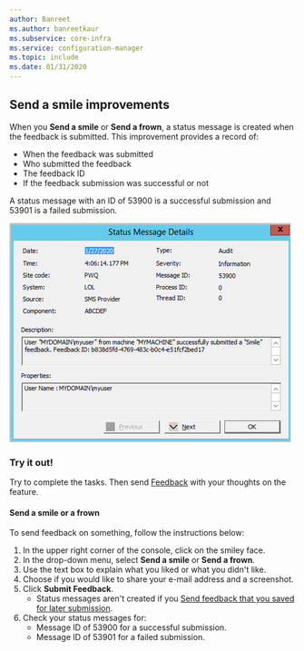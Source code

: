 ```yaml
---
author: Banreet
ms.author: banreetkaur
ms.subservice: core-infra
ms.service: configuration-manager
ms.topic: include
ms.date: 01/31/2020
---
```


## <a name="bkmk_sendsmile"></a> Send a smile improvements
<!--5891852-->

When you **Send a smile** or **Send a frown**, a status message is created when the feedback is submitted. This improvement provides a record of:
- When the feedback was submitted
- Who submitted the feedback
- The feedback ID
- If the feedback submission was successful or not

A status message with an ID of 53900 is a successful submission and 53901 is a failed submission.

[![Status message for successfully submitting feedback](../../media/5891852-send-smile-status-message.png)](../../media/5891852-send-smile-status-message.png#lightbox)


### Try it out!

Try to complete the tasks. Then send [Feedback](../../../../understand/product-feedback.md) with your thoughts on the feature.


#### Send a smile or a frown

To send feedback on something, follow the instructions below:

1. In the upper right corner of the console, click on the smiley face. 
2. In the drop-down menu, select **Send a smile** or **Send a frown**.
3. Use the text box to explain what you liked or what you didn't like. 
4. Choose if you would like to share your e-mail address and a screenshot. 
5. Click **Submit Feedback**.
     - Status messages aren't created if you [Send feedback that you saved for later submission](../../../../understand/product-feedback.md#send-feedback-that-you-saved-for-later-submission).
6. Check your status messages for:
    - Message ID of 53900 for a successful submission.
    - Message ID of 53901 for a failed submission.
